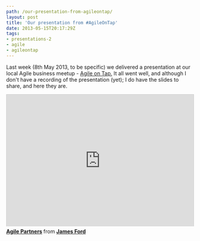 ```yaml
---
path: /our-presentation-from-agileontap/
layout: post
title: 'Our presentation from #AgileOnTap'
date: 2013-05-15T20:17:29Z
tags:
- presentations-2
- agile
- agileontap
---
```


Last week (8th May 2013, to be specific) we delivered a presentation at our local Agile business meetup - <a href="http://www.meetup.com/Agile-Peterborough/events/110145712/">Agile on Tap.</a> It all went well, and although I don't have a recording of the presentation (yet); I do have the slides to share, and here they are.

<iframe src="https://www.slideshare.net/slideshow/embed_code/20945652" width="427" height="356" frameborder="0" marginwidth="0" marginheight="0" scrolling="no" style="border:1px solid #CCC;border-width:1px 1px 0;margin-bottom:5px; max-width:100%; width:100%" allowfullscreen webkitallowfullscreen mozallowfullscreen> </iframe> <div style="margin-bottom:5px"> <strong> <a href="https://www.slideshare.net/psyked/agile-partners" title="Agile Partners" target="_blank">Agile Partners</a> </strong> from <strong><a href="https://www.slideshare.net/psyked" target="_blank">James Ford</a></strong> </div>